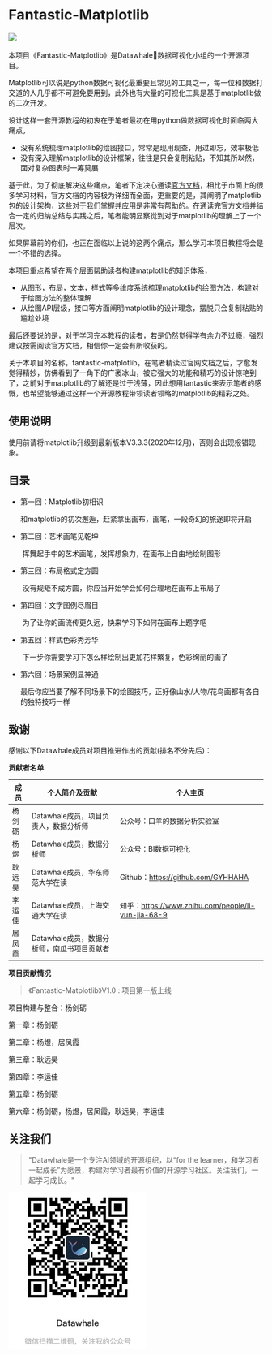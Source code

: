# Fantastic-Matplotlib

![](https://matplotlib.org/_static/logo2_compressed.svg)

本项目《Fantastic-Matplotlib》是Datawhale🐳数据可视化小组的一个开源项目。

Matplotlib可以说是python数据可视化最重要且常见的工具之一，每一位和数据打交道的人几乎都不可避免要用到，此外也有大量的可视化工具是基于matplotlib做的二次开发。

设计这样一套开源教程的初衷在于笔者最初在用python做数据可视化时面临两大痛点，

- 没有系统梳理matplotlib的绘图接口，常常是现用现查，用过即忘，效率极低
- 没有深入理解matplotlib的设计框架，往往是只会复制粘贴，不知其所以然，面对复杂图表时一筹莫展

基于此，为了彻底解决这些痛点，笔者下定决心通读[官方文档](https://matplotlib.org/)，相比于市面上的很多学习材料，官方文档的内容极为详细而全面，更重要的是，其阐明了matplotlib包的设计架构，这些对于我们掌握并应用是非常有帮助的。在通读完官方文档并结合一定的归纳总结与实践之后，笔者能明显察觉到对于matplotlib的理解上了一个层次。

如果屏幕前的你们，也正在面临以上说的这两个痛点，那么学习本项目教程将会是一个不错的选择。

本项目重点希望在两个层面帮助读者构建matplotlib的知识体系，

- 从图形，布局，文本，样式等多维度系统梳理matplotlib的绘图方法，构建对于绘图方法的整体理解
- 从绘图API层级，接口等方面阐明matplotlib的设计理念，摆脱只会复制粘贴的尴尬处境

最后还要说的是，对于学习完本教程的读者，若是仍然觉得学有余力不过瘾，强烈建议按需阅读官方文档，相信你一定会有所收获的。

关于本项目的名称，fantastic-matplotlib，在笔者精读过官网文档之后，才愈发觉得精妙，仿佛看到了一角下的广袤冰山，被它强大的功能和精巧的设计惊艳到了，之前对于matplotlib的了解还是过于浅薄，因此想用fantastic来表示笔者的感慨，也希望能够通过这样一个开源教程带领读者领略的matplotlib的精彩之处。

## 使用说明

使用前请将matplotlib升级到最新版本V3.3.3(2020年12月)，否则会出现报错现象。

## 目录

* 第一回：Matplotlib初相识

    ​	和matplotlib的初次邂逅，赶紧拿出画布，画笔，一段奇幻的旅途即将开启

* 第二回：艺术画笔见乾坤

    ​	挥舞起手中的艺术画笔，发挥想象力，在画布上自由地绘制图形

* 第三回：布局格式定方圆

    ​	没有规矩不成方圆，你应当开始学会如何合理地在画布上布局了

* 第四回：文字图例尽眉目

    ​	为了让你的画流传更久远，快来学习下如何在画布上题字吧

* 第五回：样式色彩秀芳华

    ​	下一步你需要学习下怎么样绘制出更加花样繁复，色彩绚丽的画了

* 第六回：场景案例显神通

    ​	最后你应当要了解不同场景下的绘图技巧，正好像山水/人物/花鸟画都有各自的独特技巧一样

## 致谢

感谢以下Datawhale成员对项目推进作出的贡献(排名不分先后)：

**贡献者名单**

| 成员   | 个人简介及贡献                              | 个人主页                                           |
| ------ | ------------------------------------------- | -------------------------------------------------- |
| 杨剑砺 | Datawhale成员，项目负责人，数据分析师       | 公众号：口羊的数据分析实验室                       |
| 杨煜   | Datawhale成员，数据分析师                   | 公众号：BI数据可视化                               |
| 耿远昊 | Datawhale成员，华东师范大学在读             | Github：https://github.com/GYHHAHA                 |
| 李运佳 | Datawhale成员，上海交通大学在读             | 知乎：https://www.zhihu.com/people/li-yun-jia-68-9 |
| 居凤霞 | Datawhale成员，数据分析师，南瓜书项目贡献者 |                                                    |

**项目贡献情况**

> 《Fantastic-Matplotlib》V1.0 : 项目第一版上线

项目构建与整合：杨剑砺

第一章：杨剑砺

第二章：杨煜，居凤霞

第三章：耿远昊

第四章：李运佳

第五章：杨剑砺

第六章：杨剑砺，杨煜，居凤霞，耿远昊，李运佳

## 关注我们

> "Datawhale是一个专注AI领域的开源组织，以“for the learner，和学习者一起成长”为愿景，构建对学习者最有价值的开源学习社区。关注我们，一起学习成长。"

[![img](https://raw.githubusercontent.com/datawhalechina/dive-into-cv-pytorch/master/markdown_imgs/datawhale_qrcode.jpeg)](https://raw.githubusercontent.com/datawhalechina/dive-into-cv-pytorch/master/markdown_imgs/datawhale_qrcode.jpeg)



